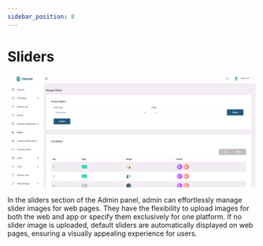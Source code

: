 ```yaml
---
sidebar_position: 8
---
```


# Sliders

![Sliders](../static/images/web/7.png)

In the sliders section of the Admin panel, admin can effortlessly manage slider images for web pages. They have the flexibility to upload images for both the web and app or specify them exclusively for one platform. If no slider image is uploaded, default sliders are automatically displayed on web pages, ensuring a visually appealing experience for users. 
